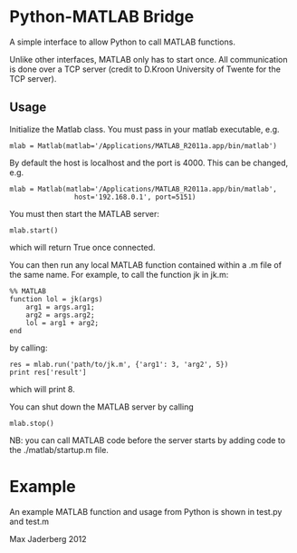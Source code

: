 # Python-MATLAB Bridge

A simple interface to allow Python to call MATLAB functions.

Unlike other interfaces, MATLAB only has to start once. All communication is done over a TCP server (credit to D.Kroon University of Twente for the TCP server).

## Usage

Initialize the Matlab class. You must pass in your matlab executable, e.g.

    mlab = Matlab(matlab='/Applications/MATLAB_R2011a.app/bin/matlab')

By default the host is localhost and the port is 4000. This can be changed, e.g.

    mlab = Matlab(matlab='/Applications/MATLAB_R2011a.app/bin/matlab',
                    host='192.168.0.1', port=5151)

You must then start the MATLAB server:

    mlab.start()

which will return True once connected.

You can then run any local MATLAB function contained within a .m file of the same name. For example, to call the function jk in jk.m:

    %% MATLAB
    function lol = jk(args)
        arg1 = args.arg1;
        arg2 = args.arg2;
        lol = arg1 + arg2;
    end

by calling:

    res = mlab.run('path/to/jk.m', {'arg1': 3, 'arg2', 5})
    print res['result']

which will print 8.

You can shut down the MATLAB server by calling

    mlab.stop()

NB: you can call MATLAB code before the server starts by adding code to the ./matlab/startup.m file.

# Example

An example MATLAB function and usage from Python is shown in test.py and test.m

Max Jaderberg 2012